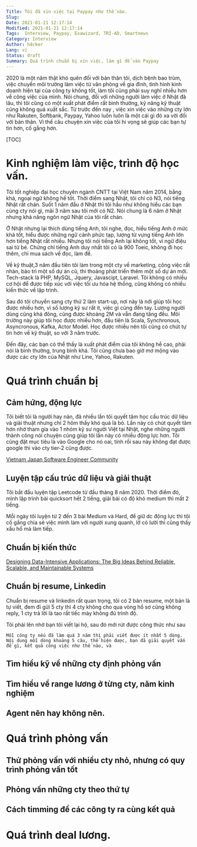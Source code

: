 ```yaml
---
Title: Tôi đã xin việc tại Paypay như thế nào.
Slug: 
Date: 2021-01-21 12:17:14
Modified: 2021-01-21 12:17:14
Tags:  Interview, Paypay, Exawizard, TRI-AD, Smartnews
Category: Interview
Author: h4cker
Lang: vi
Status: draft
Summary: Quá trình chuẩn bị xin việc, làm gì để vào Paypay
---
```


2020 là một năm thật khó quên đối với bản thân tôi, dịch bệnh bao trùm, việc chuyển môi trường làm việc từ văn phòng về gia đình, tình hình kinh doanh hiện tại của công ty không tốt, làm tôi cũng phải suy nghĩ nhiều hơn về công việc của mình. Nói chung, đối với những người làm việc ở Nhật đã lâu, thì tôi cũng có một xuất phát điểm rất bình thường, kỹ năng kỹ thuật cũng không quá xuất sắc. Từ trước đến nay , việc xin việc vào những cty lớn như Rakuten, Softbank, Paypay, Yahoo luôn luôn là một cái gì đó xa vời đối với bản thân. Vì thế câu chuyện xin việc của tôi hi vọng sẽ giúp các bạn tự tin hơn, cố gắng hơn.

[TOC]

# Kinh nghiệm làm việc, trình độ học vấn.

Tôi tốt nghiệp đại học chuyên ngành CNTT tại Việt Nam năm 2014, bằng khá, ngoại ngữ không hề tốt. Thời điểm sang Nhật, tôi chỉ có N3, nói tiếng Nhật rất chán. Suốt 1 năm đầu ở Nhật thì tôi hầu như không hiểu các bạn cùng cty nói gì, mãi 3 năm sau tôi mới có N2. Nói chung là 6 năm ở Nhật nhưng khả năng ngôn ngữ Nhật của tôi rất chán.

Ở Nhật nhưng lại thích dùng tiếng Anh, tôi nghe, đọc, hiểu tiếng Anh ở mức khá tốt, hiểu được những ngữ cảnh phức tạp, lượng từ vựng tiếng Anh lớn hơn tiếng Nhật rất nhiều. Nhưng tôi nói tiếng Anh lại không tốt, vì ngữ điệu sai từ bé.
Chứng chỉ tiếng Anh duy nhất tôi có là 900 Toeic, không đi học thêm, chỉ mua sách về đọc, làm đề. 

Về kỹ thuật,3 năm đầu tiên tôi làm trong một cty về marketing, công việc rất nhàn, bảo trì một số dự án cũ, thi thoảng phát triển thêm một số dự án mới. Tech-stack là PHP, MySQL, Jquery, Javascipt, Laravel. Tôi không có nhiều cơ hội để được tiếp xúc với việc tối ưu hóa hệ thống, cũng không có nhiều kiến thức về lập trình.

Sau đó tôi chuyển sang cty thứ 2 làm start-up, nơi này là nới giúp tôi học được nhiều hơn, vì số lượng kỹ sư rất ít, việc gì cũng đến tay. Lượng người dùng cũng khá đông, cũng được khoảng 2M và vẫn đang tăng đều. Môi trường này giúp tôi học được nhiều hơn, đầu tiên là Scala, Synchronous, Asyncronous, Kafka, Actor Model.
Học được nhiều nên tôi cũng có chút tự tin hơn về kỹ thuật, so với 3 năm trước.  

Đến đây, các bạn có thể thấy là xuất phát điểm của tôi không hề cao, phải nói là bình thường, trung bình khá. Tôi cũng chưa bao giờ mơ mộng vào được các cty lớn của Nhật như Line, Yahoo, Rakuten.

# Quá trình chuẩn bị

## Cảm hứng, động lực

Tôi biết tôi là người hay nản, đã nhiều lần tôi quyết tâm học cấu trúc dữ liệu và giải thuật nhưng chỉ 2 hôm thấy khó quá là bỏ. Lần này có chút quyết tâm hơn nhờ tham gia vào 1 nhóm kỹ sư người Việt tại Nhật, nghe những người thành công nói chuyện cũng giúp tôi lần này có nhiều động lực hơn. Tôi cũng đặt mục tiêu là vào Google cho nó oai, tính rồi sau này không đạt được google thì vào cty tier-2 cũng được.

[Vietnam Japan Software Engineer Community](https://www.facebook.com/groups/693573337869956)

## Luyện tập cấu trúc dữ liệu và giải thuật

Tôi bắt đầu luyện tập Leetcode từ đầu tháng 8 năm 2020. Thời điểm đó, mình lập trình bài quicksort hết 2 tiếng, giải bài có độ khó medium thì mất 2 tiếng.

Mỗi ngày tôi luyện từ 2 đến 3 bài Medium và Hard, để giữ dc động lực thì tôi cố gắng chia sẻ việc mình làm với người xung quanh, lỡ có lười thì cũng thấy xấu hổ mà làm tiếp.

## Chuẩn bị kiến thức

[Designing Data-Intensive Applications: The Big Ideas Behind Reliable, Scalable, and Maintainable Systems](https://amzn.to/3iAPxZO)

## Chuẩn bị resume, Linkedin

Chuẩn bị resume và linkedin rất quan trọng, tôi có 2 bản resume, một bản là tự viết, đem đi gửi 5 cty thì 4 cty không cho qua vòng hồ sơ cũng không reply, 1 cty trả lời là tao rất tiếc mày không đủ trình độ.

Tôi phải lên nhờ bạn tôi viết lại hộ, sau đó mới rút được công thức như sau

    Mỗi công ty nếu đã làm quá 3 năm thì phải viết được ít nhất 5 dòng.
    Nội dung mỗi dòng khoảng 5 câu, thể hiện được, bạn đã giải quyết vấn đề gì, kết quả công việc như thế nào, và 

## Tìm hiểu kỹ về những cty định phỏng vấn

## Tìm hiểu về range lương ở từng cty, năm kinh nghiệm

## Agent nên hay không nên.

# Quá trình phỏng vấn

## Thử phỏng vấn với nhiều cty nhỏ, nhưng có quy trình phỏng vấn tốt

## Phỏng vấn những cty theo thứ tự

## Cách timming để các công ty ra cùng kết quả

# Quá trình deal lương. 
